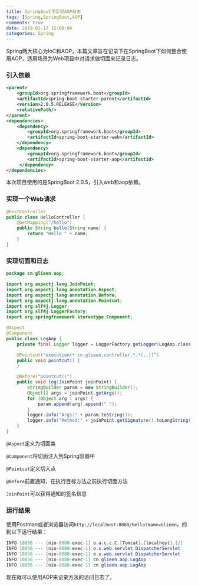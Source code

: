 ```yaml
---
title: SpringBoot下实现AOP日志
tags: [Spring,SpringBoot,AOP]
comments: true
date: 2019-01-17 15:00:04
categories: Spring
---
```


Spring两大核心为IoC和AOP，本篇文章旨在记录下在SpringBoot下如何整合使用AOP，适用场景为Web项目中对请求做切面来记录日志。

<!--more-->

### 引入依赖

```xml
<parent>
    <groupId>org.springframework.boot</groupId>
    <artifactId>spring-boot-starter-parent</artifactId>
    <version>2.0.5.RELEASE</version>
    <relativePath/>
</parent>
<dependencies>
    <dependency>
    	<groupId>org.springframework.boot</groupId>
    	<artifactId>spring-boot-starter-web</artifactId>
	</dependency>
    <dependency>
		<groupId>org.springframework.boot</groupId>
        <artifactId>spring-boot-starter-aop</artifactId>
     </dependency>
</dependencies>
```

本次项目使用的是SpringBoot 2.0.5，引入web和aop依赖。

### 实现一个Web请求

```java
@RestController
public class HelloController {
    @GetMapping("/hello")
    public String hello(String name) {
        return "Hello " + name;
    }
}
```

### 实现切面和日志

```java
package cn.glieen.aop;

import org.aspectj.lang.JoinPoint;
import org.aspectj.lang.annotation.Aspect;
import org.aspectj.lang.annotation.Before;
import org.aspectj.lang.annotation.Pointcut;
import org.slf4j.Logger;
import org.slf4j.LoggerFactory;
import org.springframework.stereotype.Component;

@Aspect
@Component
public class LogAop {
    private final Logger logger = LoggerFactory.getLogger(LogAop.class);

    @Pointcut("execution(* cn.glieen.controller.*.*(..))")
    public void pointcut() {
    }

    @Before("pointcut()")
    public void log(JoinPoint joinPoint) {
        StringBuilder param = new StringBuilder();
        Object[] args = joinPoint.getArgs();
        for (Object arg : args) {
            param.append(arg).append(" ");
        }
        logger.info("Args:" + param.toString());
        logger.info("Method:" + joinPoint.getSignature().toLongString());
    }
}
```

`@Aspect`定义为切面类

`@Component`将切面注入到Spring容器中

`@Pointcut`定义切入点

`@Before`前置通知，在执行目标方法之前执行切面方法

`JoinPoint`可以获得通知的签名信息

### 运行结果

使用Postman或者浏览器访问`http://localhost:8080/hello?name=Glieen`，的到以下运行结果：

```java
INFO 10856 --- [nio-8080-exec-1] o.a.c.c.C.[Tomcat].[localhost].[/]       : Initializing Spring FrameworkServlet 'dispatcherServlet'
INFO 10856 --- [nio-8080-exec-1] o.s.web.servlet.DispatcherServlet        : FrameworkServlet 'dispatcherServlet': initialization started
INFO 10856 --- [nio-8080-exec-1] o.s.web.servlet.DispatcherServlet        : FrameworkServlet 'dispatcherServlet': initialization completed in 7 ms
INFO 10856 --- [nio-8080-exec-1] cn.glieen.aop.LogAop                     : Args:Glieen 
INFO 10856 --- [nio-8080-exec-1] cn.glieen.aop.LogAop                     : Method:public java.lang.String cn.glieen.controller.HelloController.hello(java.lang.String)

```

现在就可以使用AOP来记录方法的访问日志了。